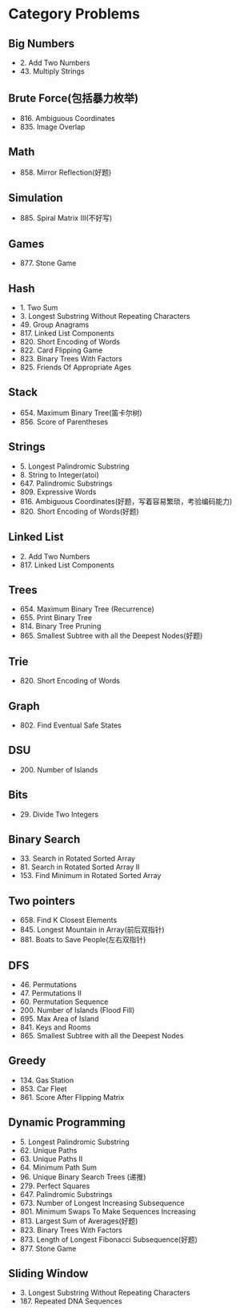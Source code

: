 # Category Problems

## Big Numbers

- 2\. Add Two Numbers
- 43\. Multiply Strings

## Brute Force(包括暴力枚举)

- 816\. Ambiguous Coordinates
- 835\. Image Overlap

## Math

- 858\. Mirror Reflection(好题)

## Simulation

- 885\. Spiral Matrix III(不好写)

## Games

- 877\. Stone Game

## Hash

- 1\. Two Sum
- 3\. Longest Substring Without Repeating Characters
- 49\. Group Anagrams
- 817\. Linked List Components
- 820\. Short Encoding of Words
- 822\. Card Flipping Game
- 823\. Binary Trees With Factors
- 825\. Friends Of Appropriate Ages

## Stack

- 654\. Maximum Binary Tree(笛卡尔树)
- 856\. Score of Parentheses

## Strings

- 5\. Longest Palindromic Substring
- 8\. String to Integer(atoi)
- 647\. Palindromic Substrings
- 809\. Expressive Words
- 816\. Ambiguous Coordinates(好题，写着容易繁琐，考验编码能力)
- 820\. Short Encoding of Words(好题)

## Linked List

- 2\. Add Two Numbers
- 817\. Linked List Components

## Trees

- 654\. Maximum Binary Tree (Recurrence)
- 655\. Print Binary Tree
- 814\. Binary Tree Pruning
- 865\. Smallest Subtree with all the Deepest Nodes(好题)

## Trie

- 820\. Short Encoding of Words

## Graph

- 802\. Find Eventual Safe States

## DSU

- 200\. Number of Islands

## Bits

- 29\. Divide Two Integers

## Binary Search

- 33\. Search in Rotated Sorted Array
- 81\. Search in Rotated Sorted Array II
- 153\. Find Minimum in Rotated Sorted Array

## Two pointers

- 658\. Find K Closest Elements
- 845\. Longest Mountain in Array(前后双指针)
- 881\. Boats to Save People(左右双指针)

## DFS

- 46\. Permutations
- 47\. Permutations II
- 60\. Permutation Sequence
- 200\. Number of Islands (Flood Fill)
- 695\. Max Area of Island
- 841\. Keys and Rooms
- 865\. Smallest Subtree with all the Deepest Nodes

## Greedy

- 134\. Gas Station
- 853\. Car Fleet
- 861\. Score After Flipping Matrix

## Dynamic Programming

- 5\. Longest Palindromic Substring
- 62\. Unique Paths
- 63\. Unique Paths II
- 64\. Minimum Path Sum
- 96\. Unique Binary Search Trees (递推)
- 279\. Perfect Squares
- 647\. Palindromic Substrings
- 673\. Number of Longest Increasing Subsequence
- 801\. Minimum Swaps To Make Sequences Increasing
- 813\. Largest Sum of Averages(好题)
- 823\. Binary Trees With Factors
- 873\. Length of Longest Fibonacci Subsequence(好题)
- 877\. Stone Game

## Sliding Window

- 3\. Longest Substring Without Repeating Characters
- 187\. Repeated DNA Sequences